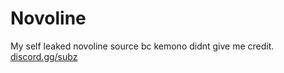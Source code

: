 # Novoline
My self leaked novoline source bc kemono didnt give me credit. [discord.gg/subz](https://discord.gg/subz)

